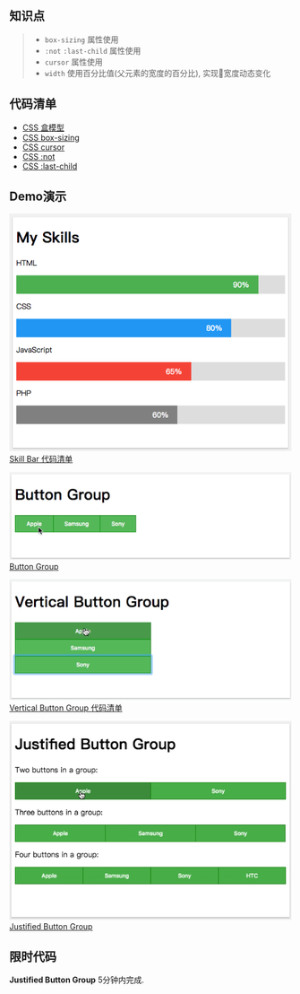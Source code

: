 ## 知识点

> * `box-sizing` 属性使用
> * `:not` `:last-child` 属性使用
> * `cursor` 属性使用
> * `width` 使用百分比值(父元素的宽度的百分比), 实现宽度动态变化


## 代码清单
* [CSS 盒模型](../Foundation/盒模型/README.md)
* [CSS box-sizing](https://developer.mozilla.org/zh-CN/docs/Web/CSS/box-sizing)
* [CSS cursor](https://developer.mozilla.org/zh-CN/docs/Web/CSS/cursor)
* [CSS :not](https://developer.mozilla.org/zh-CN/docs/Web/CSS/:not)
* [CSS :last-child](https://developer.mozilla.org/zh-CN/docs/Web/CSS/:last-child)


## Demo演示
![](../images/skill_bar.png) <br>
[Skill Bar 代码清单](../HowTo/Skill_Bar/README.md)


![](../images/button-group.gif)<br>
[Button Group](../HowTo/Button_Group/README.md)



![](../images/vertical_button_group.gif)<br>
[Vertical Button Group 代码清单](../HowTo/Vertical_Button_Group/README.md)


![](../images/justified_button_group.gif)<br>
[Justified Button Group](../HowTo/Justified_Button_Group/README.md)


## 限时代码
**Justified Button Group** 5分钟内完成.






